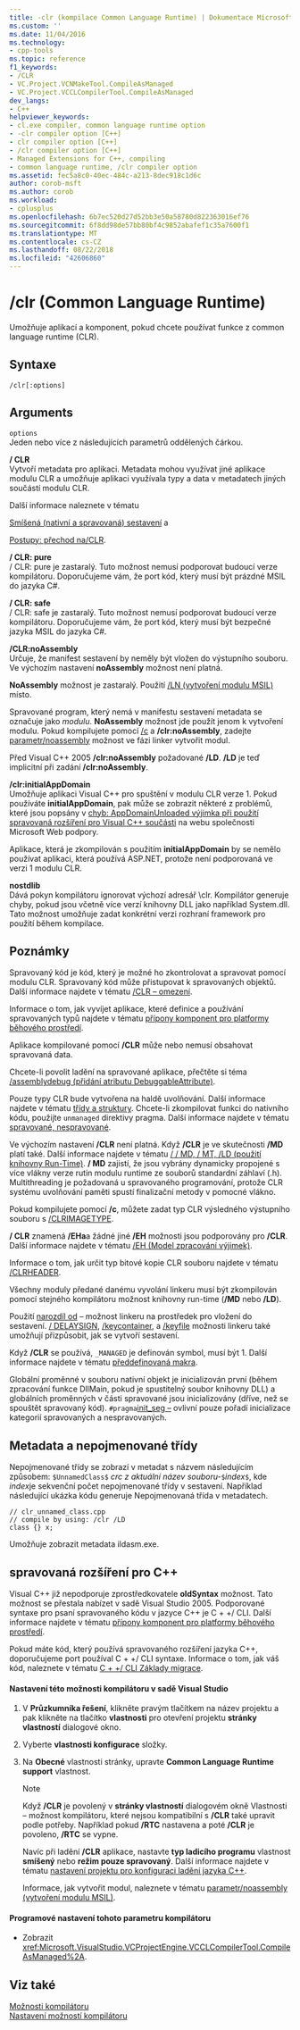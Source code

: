 ```yaml
---
title: -clr (kompilace Common Language Runtime) | Dokumentace Microsoftu
ms.custom: ''
ms.date: 11/04/2016
ms.technology:
- cpp-tools
ms.topic: reference
f1_keywords:
- /CLR
- VC.Project.VCNMakeTool.CompileAsManaged
- VC.Project.VCCLCompilerTool.CompileAsManaged
dev_langs:
- C++
helpviewer_keywords:
- cl.exe compiler, common language runtime option
- -clr compiler option [C++]
- clr compiler option [C++]
- /clr compiler option [C++]
- Managed Extensions for C++, compiling
- common language runtime, /clr compiler option
ms.assetid: fec5a8c0-40ec-484c-a213-8dec918c1d6c
author: corob-msft
ms.author: corob
ms.workload:
- cplusplus
ms.openlocfilehash: 6b7ec520d27d52bb3e50a58780d822363016ef76
ms.sourcegitcommit: 6f8dd98de57bb80bf4c9852abafef1c35a7600f1
ms.translationtype: MT
ms.contentlocale: cs-CZ
ms.lasthandoff: 08/22/2018
ms.locfileid: "42606860"
---
```

# <a name="clr-common-language-runtime-compilation"></a>/clr (Common Language Runtime)
Umožňuje aplikací a komponent, pokud chcete používat funkce z common language runtime (CLR).  
  
## <a name="syntax"></a>Syntaxe  
  
```  
/clr[:options]  
```  
  
## <a name="arguments"></a>Arguments  
 `options`  
 Jeden nebo více z následujících parametrů oddělených čárkou.  
  
 **/ CLR**  
 Vytvoří metadata pro aplikaci. Metadata mohou využívat jiné aplikace modulu CLR a umožňuje aplikaci využívala typy a data v metadatech jiných součástí modulu CLR.  
  
 Další informace naleznete v tématu  
  
 [Smíšená (nativní a spravovaná) sestavení](../../dotnet/mixed-native-and-managed-assemblies.md) a  
  
 [Postupy: přechod na/CLR](../../dotnet/how-to-migrate-to-clr.md).  
  
 **/ CLR: pure**  
 / CLR: pure je zastaralý. Tuto možnost nemusí podporovat budoucí verze kompilátoru. Doporučujeme vám, že port kód, který musí být prázdné MSIL do jazyka C#.  
  
 **/ CLR: safe**  
 / CLR: safe je zastaralý. Tuto možnost nemusí podporovat budoucí verze kompilátoru. Doporučujeme vám, že port kód, který musí být bezpečné jazyka MSIL do jazyka C#. 
  
 **/CLR:noAssembly**  
 Určuje, že manifest sestavení by neměly být vložen do výstupního souboru. Ve výchozím nastavení **noAssembly** možnost není platná.  
  
 **NoAssembly** možnost je zastaralý. Použití [/LN (vytvoření modulu MSIL)](../../build/reference/ln-create-msil-module.md) místo.  
  
 Spravované program, který nemá v manifestu sestavení metadata se označuje jako *modulu*. **NoAssembly** možnost jde použít jenom k vytvoření modulu. Pokud kompilujete pomocí [/c](../../build/reference/c-compile-without-linking.md) a **/clr:noAssembly**, zadejte [parametr/noassembly](../../build/reference/noassembly-create-a-msil-module.md) možnost ve fázi linker vytvořit modul.  
  
 Před Visual C++ 2005 **/clr:noAssembly** požadované **/LD**. **/LD** je teď implicitní při zadání **/clr:noAssembly**.  
  
 **/clr:initialAppDomain**  
 Umožňuje aplikaci Visual C++ pro spuštění v modulu CLR verze 1. Pokud používáte **initialAppDomain**, pak může se zobrazit některé z problémů, které jsou popsány v [chyb: AppDomainUnloaded výjimka při použití spravovaná rozšíření pro Visual C++ součásti](http://go.microsoft.com/fwlink/p/?linkid=169465) na webu společnosti Microsoft Web podpory.  
  
 Aplikace, která je zkompilován s použitím **initialAppDomain** by se nemělo používat aplikaci, která používá ASP.NET, protože není podporovaná ve verzi 1 modulu CLR.  
  
 **nostdlib**  
 Dává pokyn kompilátoru ignorovat výchozí adresář \clr. Kompilátor generuje chyby, pokud jsou včetně více verzí knihovny DLL jako například System.dll. Tato možnost umožňuje zadat konkrétní verzi rozhraní framework pro použití během kompilace.  
  
## <a name="remarks"></a>Poznámky  
 Spravovaný kód je kód, který je možné ho zkontrolovat a spravovat pomocí modulu CLR. Spravovaný kód může přistupovat k spravovaných objektů. Další informace najdete v tématu [/CLR – omezení](../../build/reference/clr-restrictions.md).  
  
 Informace o tom, jak vyvíjet aplikace, které definice a používání spravovaných typů najdete v tématu [přípony komponent pro platformy běhového prostředí](../../windows/component-extensions-for-runtime-platforms.md).  
  
 Aplikace kompilované pomocí **/CLR** může nebo nemusí obsahovat spravovaná data.  
  
 Chcete-li povolit ladění na spravované aplikace, přečtěte si téma [/assemblydebug (přidání atributu DebuggableAttribute)](../../build/reference/assemblydebug-add-debuggableattribute.md).  
  
 Pouze typy CLR bude vytvořena na haldě uvolňování. Další informace najdete v tématu [třídy a struktury](../../windows/classes-and-structs-cpp-component-extensions.md). Chcete-li zkompilovat funkci do nativního kódu, použijte `unmanaged` direktivy pragma. Další informace najdete v tématu [spravované, nespravované](../../preprocessor/managed-unmanaged.md).  
  
 Ve výchozím nastavení **/CLR** není platná. Když **/CLR** je ve skutečnosti **/MD** platí také. Další informace najdete v tématu [/ / MD, / MT, /LD (použití knihovny Run-Time)](../../build/reference/md-mt-ld-use-run-time-library.md). **/ MD** zajistí, že jsou vybrány dynamicky propojené s více vlákny verze rutin modulu runtime ze souborů standardní záhlaví (.h). Multithreading je požadovaná u spravovaného programování, protože CLR systému uvolňování paměti spustí finalizační metody v pomocné vlákno.  
  
 Pokud kompilujete pomocí **/c**, můžete zadat typ CLR výsledného výstupního souboru s [/CLRIMAGETYPE](../../build/reference/clrimagetype-specify-type-of-clr-image.md).  
  
 **/ CLR** znamená **/EHa**a žádné jiné **/EH** možnosti jsou podporovány pro **/CLR**. Další informace najdete v tématu [/EH (Model zpracování výjimek)](../../build/reference/eh-exception-handling-model.md).  
  
 Informace o tom, jak určit typ bitové kopie CLR souboru najdete v tématu [/CLRHEADER](../../build/reference/clrheader.md).  
  
 Všechny moduly předané danému vyvolání linkeru musí být zkompilován pomocí stejného kompilátoru možnost knihovny run-time (**/MD** nebo **/LD**).  
  
 Použití [narozdíl od](../../build/reference/assemblyresource-embed-a-managed-resource.md) – možnost linkeru na prostředek pro vložení do sestavení. [/ DELAYSIGN](../../build/reference/delaysign-partially-sign-an-assembly.md), [/keycontainer](../../build/reference/keycontainer-specify-a-key-container-to-sign-an-assembly.md), a [/keyfile](../../build/reference/keyfile-specify-key-or-key-pair-to-sign-an-assembly.md) možnosti linkeru také umožňují přizpůsobit, jak se vytvoří sestavení.  
  
 Když **/CLR** se používá, `_MANAGED` je definován symbol, musí být 1. Další informace najdete v tématu [předdefinovaná makra](../../preprocessor/predefined-macros.md).  
  
 Globální proměnné v souboru nativní objekt je inicializován první (během zpracování funkce DllMain, pokud je spustitelný soubor knihovny DLL) a globálních proměnných v části spravované jsou inicializovány (dříve, než se spouštět spravovaný kód). `#pragma`[init_seg –](../../preprocessor/init-seg.md) ovlivní pouze pořadí inicializace kategorií spravovaných a nespravovaných.  
  
## <a name="metadata-and-unnamed-classes"></a>Metadata a nepojmenované třídy  
 Nepojmenované třídy se zobrazí v metadat s názvem následujícím způsobem: `$UnnamedClass$` *crc z aktuální název souboru-*`$`*index*`$`, kde *index*je sekvenční počet nepojmenované třídy v sestavení. Například následující ukázka kódu generuje Nepojmenovaná třída v metadatech.  
  
```  
// clr_unnamed_class.cpp  
// compile by using: /clr /LD  
class {} x;  
```  
  
 Umožňuje zobrazit metadata ildasm.exe.  
  
## <a name="managed-extensions-for-c"></a>spravovaná rozšíření pro C++  
 Visual C++ již nepodporuje zprostředkovatele **oldSyntax** možnost. Tato možnost se přestala nabízet v sadě Visual Studio 2005. Podporované syntaxe pro psaní spravovaného kódu v jazyce C++ je C + +/ CLI. Další informace najdete v tématu [přípony komponent pro platformy běhového prostředí](../../windows/component-extensions-for-runtime-platforms.md).  
  
 Pokud máte kód, který používá spravovaného rozšíření jazyka C++, doporučujeme port používal C + +/ CLI syntaxe. Informace o tom, jak váš kód, naleznete v tématu [C + +/ CLI Základy migrace](../../dotnet/cpp-cli-migration-primer.md).  
  
#### <a name="to-set-this-compiler-option-in-visual-studio"></a>Nastavení této možnosti kompilátoru v sadě Visual Studio  
  
1.  V **Průzkumníka řešení**, klikněte pravým tlačítkem na název projektu a pak klikněte na tlačítko **vlastnosti** pro otevření projektu **stránky vlastností** dialogové okno.  
  
2.  Vyberte **vlastnosti konfigurace** složky.  
  
3.  Na **Obecné** vlastnosti stránky, upravte **Common Language Runtime support** vlastnost.  
  
    > [!NOTE]
    >  Když **/CLR** je povolený v **stránky vlastností** dialogovém okně Vlastnosti – možnost kompilátoru, které nejsou kompatibilní s **/CLR** také upravit podle potřeby. Například pokud **/RTC** nastavena a poté **/CLR** je povoleno, **/RTC** se vypne.  
    >   
    >  Navíc při ladění **/CLR** aplikace, nastavte **typ ladicího programu** vlastnost **smíšený** nebo **režim pouze spravovaný**. Další informace najdete v tématu [nastavení projektu pro konfiguraci ladění jazyka C++](/visualstudio/debugger/project-settings-for-a-cpp-debug-configuration).  
  
     Informace, jak vytvořit modul, naleznete v tématu [parametr/noassembly (vytvoření modulu MSIL)](../../build/reference/noassembly-create-a-msil-module.md).  
  
#### <a name="to-set-this-compiler-option-programmatically"></a>Programové nastavení tohoto parametru kompilátoru  
  
-   Zobrazit <xref:Microsoft.VisualStudio.VCProjectEngine.VCCLCompilerTool.CompileAsManaged%2A>.  
  
## <a name="see-also"></a>Viz také  
 [Možnosti kompilátoru](../../build/reference/compiler-options.md)   
 [Nastavení možností kompilátoru](../../build/reference/setting-compiler-options.md)